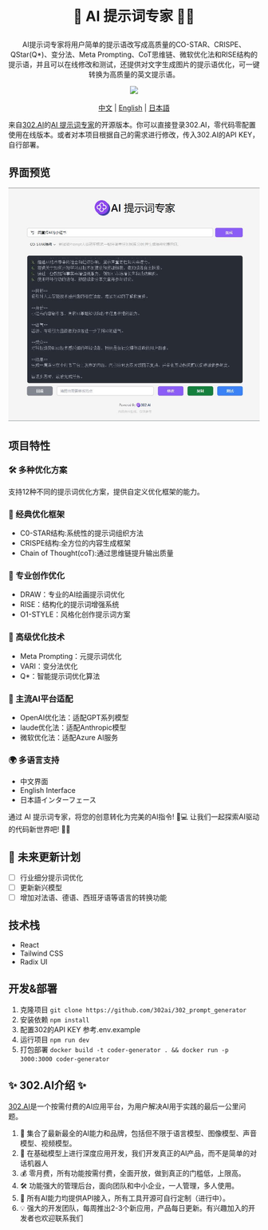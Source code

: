 # <p align="center">🤖  AI 提示词专家 🚀✨</p>

<p align="center">AI提示词专家将用户简单的提示语改写成高质量的CO-STAR、CRISPE、QStar(Q*)、变分法、Meta Prompting、CoT思维链、微软优化法和RISE结构的提示语，并且可以在线修改和测试，还提供对文字生成图片的提示语优化，可一键转换为高质量的英文提示语。</p>

<p align="center"><a href="https://302.ai/tools/word/" target="blank"><img src="https://file.302ai.cn/gpt/imgs/badge/21212.png" /></a></p >

<p align="center"><a href="README zh.md">中文</a> | <a href="README.md">English</a> | <a href="README_ja.md">日本語</a></p>


来自[302.AI](https://302.ai)的[AI 提示词专家](https://302.ai/tools/prompter/)的开源版本。你可以直接登录302.AI，零代码零配置使用在线版本。或者对本项目根据自己的需求进行修改，传入302.AI的API KEY，自行部署。

## 界面预览
![界面预览](docs/preview.jpg)

## 项目特性
### 🛠️ 多种优化方案
支持12种不同的提示词优化方案，提供自定义优化框架的能力。

### 🎯 经典优化框架
- C0-STAR结构:系统性的提示词组织方法
- CRISPE结构:全方位的内容生成框架
- Chain of Thought(coT):通过思维链提升输出质量
### 🎯 专业创作优化
- DRAW：专业的AI绘画提示词优化
- RISE：结构化的提示词增强系统
- O1-STYLE：风格化创作提示词方案
### 🎯 高级优化技术
- Meta Prompting：元提示词优化
- VARI：变分法优化
- Q*：智能提示词优化算法
### 🎯 主流AI平台适配
- OpenAI优化法：适配GPT系列模型
- laude优化法：适配Anthropic模型
- 微软优化法：适配Azure AI服务
### 🌍 多语言支持
- 中文界面
- English Interface
- 日本語インターフェース

通过 AI 提示词专家，将您的创意转化为完美的AI指令! 🎉💻 让我们一起探索AI驱动的代码新世界吧! 🌟🚀

## 🚩 未来更新计划
- [ ] 行业细分提示词优化
- [ ] 更新新兴模型
- [ ] 增加对法语、德语、西班牙语等语言的转换功能

## 技术栈
- React
- Tailwind CSS
- Radix UI

## 开发&部署
1. 克隆项目 `git clone https://github.com/302ai/302_prompt_generator`
2. 安装依赖 `npm install`
3. 配置302的API KEY 参考.env.example
4. 运行项目 `npm run dev`
5. 打包部署 `docker build -t coder-generator . && docker run -p 3000:3000 coder-generator`


## ✨ 302.AI介绍 ✨
[302.AI](https://302.ai)是一个按需付费的AI应用平台，为用户解决AI用于实践的最后一公里问题。
1. 🧠 集合了最新最全的AI能力和品牌，包括但不限于语言模型、图像模型、声音模型、视频模型。
2. 🚀 在基础模型上进行深度应用开发，我们开发真正的AI产品，而不是简单的对话机器人
3. 💰 零月费，所有功能按需付费，全面开放，做到真正的门槛低，上限高。
4. 🛠 功能强大的管理后台，面向团队和中小企业，一人管理，多人使用。
5. 🔗 所有AI能力均提供API接入，所有工具开源可自行定制（进行中）。
6. 💡 强大的开发团队，每周推出2-3个新应用，产品每日更新。有兴趣加入的开发者也欢迎联系我们
